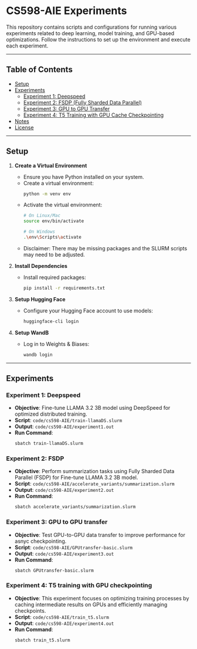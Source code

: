 # CS598-AIE Experiments

This repository contains scripts and configurations for running various experiments related to deep learning, model training, and GPU-based optimizations. Follow the instructions to set up the environment and execute each experiment.

---

## Table of Contents

- [Setup](#setup)
- [Experiments](#experiments)
  - [Experiment 1: Deepspeed](#experiment-1-deepspeed)
  - [Experiment 2: FSDP (Fully Sharded Data Parallel)](#experiment-2-fsdp-fully-sharded-data-parallel)
  - [Experiment 3: GPU to GPU Transfer](#experiment-3-gpu-to-gpu-transfer)
  - [Experiment 4: T5 Training with GPU Cache Checkpointing](#experiment-4-t5-training-with-gpu-cache-checkpointing)
- [Notes](#notes)
- [License](#license)

---

## Setup

1. **Create a Virtual Environment**
   - Ensure you have Python installed on your system. 
   - Create a virtual environment:
     ```bash
     python -m venv env
     ```
   - Activate the virtual environment:
     ```bash
     # On Linux/Mac
     source env/bin/activate
     
     # On Windows
     .\env\Scripts\activate
     ```
    - Disclaimer: There may be missing packages and the SLURM scripts may need to be adjusted.

2. **Install Dependencies**
   - Install required packages:
     ```bash
     pip install -r requirements.txt
     ```

3. **Setup Hugging Face**
   - Configure your Hugging Face account to use models:
     ```bash
     huggingface-cli login
     ```

4. **Setup WandB**
   - Log in to Weights & Biases:
     ```bash
     wandb login
     ```

---

## Experiments

### Experiment 1: Deepspeed
- **Objective**: Fine-tune LLAMA 3.2 3B model using DeepSpeed for optimized distributed training.
- **Script**: `code/cs598-AIE/train-llamaDS.slurm`
- **Output**: `code/cs598-AIE/experiment1.out`
- **Run Command**:
  ```bash
  sbatch train-llamaDS.slurm

### Experiment 2: FSDP
- **Objective**:  Perform summarization tasks using Fully Sharded Data Parallel (FSDP) for Fine-tune LLAMA 3.2 3B model.
- **Script**: `code/cs598-AIE/accelerate_variants/summarization.slurm`
- **Output**: `code/cs598-AIE/experiment2.out`
- **Run Command**:
  ```bash
  sbatch accelerate_variants/summarization.slurm


### Experiment 3: GPU to GPU transfer 
- **Objective**:  Test GPU-to-GPU data transfer to improve performance for asnyc checkpointing.
- **Script**: `code/cs598-AIE/GPUtransfer-basic.slurm`
- **Output**: `code/cs598-AIE/experiment3.out`
- **Run Command**:
  ```bash
  sbatch GPUtransfer-basic.slurm

### Experiment 4: T5 training with GPU checkpointing
- **Objective**:  This experiment focuses on optimizing training processes by caching intermediate results on GPUs and efficiently managing checkpoints.
- **Script**: `code/cs598-AIE/train_t5.slurm`
- **Output**: `code/cs598-AIE/experiment4.out`
- **Run Command**:
  ```bash
  sbatch train_t5.slurm
